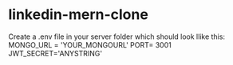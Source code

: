 # linkedin-mern-clone
Create a .env file in your server folder which should look llike this:
MONGO_URL = 'YOUR_MONGOURL'
PORT= 3001
JWT_SECRET='ANYSTRING'
